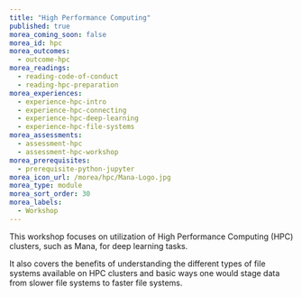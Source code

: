 ```yaml
---
title: "High Performance Computing"
published: true
morea_coming_soon: false
morea_id: hpc
morea_outcomes:
  - outcome-hpc
morea_readings:
  - reading-code-of-conduct
  - reading-hpc-preparation
morea_experiences:
  - experience-hpc-intro
  - experience-hpc-connecting
  - experience-hpc-deep-learning
  - experience-hpc-file-systems
morea_assessments:
  - assessment-hpc
  - assessment-hpc-workshop
morea_prerequisites:
  - prerequisite-python-jupyter
morea_icon_url: /morea/hpc/Mana-Logo.jpg
morea_type: module
morea_sort_order: 30
morea_labels:
  - Workshop
---
```


This workshop focuses on utilization of High Performance Computing (HPC) clusters, such as Mana, for deep learning tasks. 

It also covers the benefits of understanding the different types of file systems available on HPC clusters and basic ways one would stage data from slower file systems to faster file systems.
